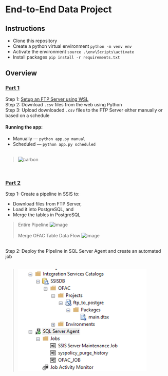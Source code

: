 # End-to-End Data Project

## Instructions
- Clone this repository
- Create a python virtual environment
`python -m venv env`
- Activate the environment
`source .\env\Scripts\activate`
- Install packages
`pip install -r requirements.txt`

## Overview
### [Part 1](https://www.youtube.com/watch?v=j7fNG-V4aGE)
Step 1: [Setup an FTP Server using WSL](https://tinyurl.com/wslconfig) <br> 
Step 2: Download `.csv` files from the web using Python<br>
Step 3: Upload downloaded `.csv` files to the FTP Server either manually or based on a schedule <br>

#### Running the app:
- Manually — `python app.py manual`
- Scheduled — `python app.py scheduled` <br> <br>
> ![carbon](https://github.com/user-attachments/assets/74c1c7bf-b01a-4045-9bc0-9d31e2c12d0b)

<br>

### [Part 2](https://www.youtube.com/watch?v=m2DD-RvT-nA)
Step 1: Create a pipeline in SSIS to:
- Download files from FTP Server, 
- Load it into PostgreSQL, and
- Merge the tables in PostgreSQL
> Entire Pipeline
> ![image](https://github.com/user-attachments/assets/6d860e8b-a67a-47dc-9f63-2a4cb12d5385)
<br><br> Merge OFAC Table Data Flow
> ![image](https://github.com/user-attachments/assets/985fd673-af91-4267-8df7-f390ae2d36db) 

<br>
Step 2: Deploy the Pipeline in SQL Server Agent and create an automated job <br> <br>
<blockquote>
  <img src="https://raw.githubusercontent.com/gryAI/End-to-End-Data-Project/main/img/deployment.png" width="400" />
</blockquote>










 
